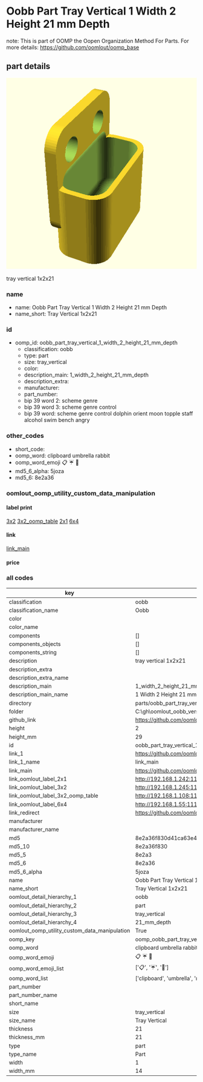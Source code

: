 # Oobb Part Tray Vertical 1 Width 2 Height 21 mm Depth  

note: This is part of OOMP the Oopen Organization Method For Parts. For more details: https://github.com/oomlout/oomp_base

##  part details
  

[![](3dpr.png)](3dpr.png)

tray vertical 1x2x21



### name
* name: Oobb Part Tray Vertical 1 Width 2 Height 21 mm Depth
* name_short: Tray Vertical 1x2x21 
### id
* oomp_id: oobb_part_tray_vertical_1_width_2_height_21_mm_depth
  * classification: oobb
  * type: part
  * size: tray_vertical
  * color: 
  * description_main: 1_width_2_height_21_mm_depth
  * description_extra: 
  * manufacturer: 
  * part_number: 
  * bip 39 word 2: scheme genre
  * bip 39 word 3: scheme genre control
  * bip 39 word: scheme genre control dolphin orient moon topple staff alcohol swim bench angry

### other_codes
* short_code: 
* oomp_word: clipboard umbrella rabbit
* oomp_word_emoji :clipboard: :umbrella: :rabbit:
* md5_6_alpha: 5joza
* md5_6: 8e2a36






### oomlout_oomp_utility_custom_data_manipulation
#### label print
[3x2](http://192.168.1.245:1112/?label=oomp%205joza)
[3x2_oomp_table](http://192.168.1.108:1112/?label=oomp%205joza)
[2x1](http://192.168.1.242:1112/?label=oomp%205joza)
[6x4](http://192.168.1.55:1112/?label=oomp%205joza)    

#### link

[link_main](https://github.com/oomlout/oomlout_oobb_version_4_generated_parts/tree/main/navigation_oomp/oobb/part/tray_vertical/1_width_2_height_21_mm_depth/part)                              

#### price







### all codes 
| key | value |  
| --- | --- |  
| classification | oobb |  
| classification_name | Oobb |  
| color |  |  
| color_name |  |  
| components | [] |  
| components_objects | [] |  
| components_string | [] |  
| description | tray vertical 1x2x21 |  
| description_extra |  |  
| description_extra_name |  |  
| description_main | 1_width_2_height_21_mm_depth |  
| description_main_name | 1 Width 2 Height 21 mm Depth |  
| directory | parts/oobb_part_tray_vertical_1_width_2_height_21_mm_depth |  
| folder | C:\gh\oomlout_oobb_version_4_generated_parts\parts\oobb_part_tray_vertical_1_width_2_height_21_mm_depth |  
| github_link | https://github.com/oomlout/oomlout_oomp_part_src/tree/main/parts/oobb_part_tray_vertical_1_width_2_height_21_mm_depth |  
| height | 2 |  
| height_mm | 29 |  
| id | oobb_part_tray_vertical_1_width_2_height_21_mm_depth |  
| link_1 | https://github.com/oomlout/oomlout_oobb_version_4_generated_parts/tree/main/navigation_oomp/oobb/part/tray_vertical/1_width_2_height_21_mm_depth/part |  
| link_1_name | link_main |  
| link_main | https://github.com/oomlout/oomlout_oobb_version_4_generated_parts/tree/main/navigation_oomp/oobb/part/tray_vertical/1_width_2_height_21_mm_depth/part |  
| link_oomlout_label_2x1 | http://192.168.1.242:1112/?label=oomp%205joza |  
| link_oomlout_label_3x2 | http://192.168.1.245:1112/?label=oomp%205joza |  
| link_oomlout_label_3x2_oomp_table | http://192.168.1.108:1112/?label=oomp%205joza |  
| link_oomlout_label_6x4 | http://192.168.1.55:1112/?label=oomp%205joza |  
| link_redirect | https://github.com/oomlout/oomlout_oobb_version_4_generated_parts/tree/main/parts/oobb_tray_vertical_01_02_21 |  
| manufacturer |  |  
| manufacturer_name |  |  
| md5 | 8e2a36f830d41ca63e4e440c5ed84605 |  
| md5_10 | 8e2a36f830 |  
| md5_5 | 8e2a3 |  
| md5_6 | 8e2a36 |  
| md5_6_alpha | 5joza |  
| name | Oobb Part Tray Vertical 1 Width 2 Height 21 mm Depth |  
| name_short | Tray Vertical 1x2x21  |  
| oomlout_detail_hierarchy_1 | oobb |  
| oomlout_detail_hierarchy_2 | part |  
| oomlout_detail_hierarchy_3 | tray_vertical |  
| oomlout_detail_hierarchy_4 | 21_mm_depth |  
| oomlout_oomp_utility_custom_data_manipulation | True |  
| oomp_key | oomp_oobb_part_tray_vertical_1_width_2_height_21_mm_depth |  
| oomp_word | clipboard umbrella rabbit |  
| oomp_word_emoji | :clipboard: :umbrella: :rabbit: |  
| oomp_word_emoji_list | [':clipboard:', ':umbrella:', ':rabbit:'] |  
| oomp_word_list | ['clipboard', 'umbrella', 'rabbit'] |  
| part_number |  |  
| part_number_name |  |  
| short_name |  |  
| size | tray_vertical |  
| size_name | Tray Vertical |  
| thickness | 21 |  
| thickness_mm | 21 |  
| type | part |  
| type_name | Part |  
| width | 1 |  
| width_mm | 14 |  
